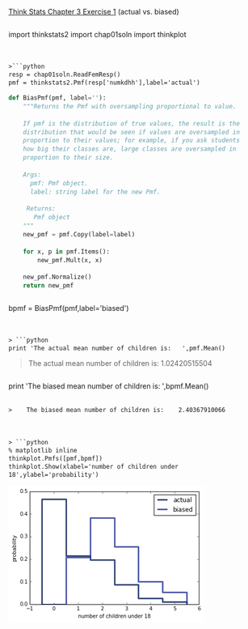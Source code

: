 [Think Stats Chapter 3 Exercise 1](http://greenteapress.com/thinkstats2/html/thinkstats2004.html#toc31) (actual vs. biased)

>```python
import thinkstats2
import chap01soln
import thinkplot
```


>```python
resp = chap01soln.ReadFemResp()
pmf = thinkstats2.Pmf(resp['numkdhh'],label='actual')
```


```python
def BiasPmf(pmf, label=''):
    """Returns the Pmf with oversampling proportional to value.

    If pmf is the distribution of true values, the result is the
    distribution that would be seen if values are oversampled in
    proportion to their values; for example, if you ask students
    how big their classes are, large classes are oversampled in
    proportion to their size.

    Args:
      pmf: Pmf object.
      label: string label for the new Pmf.

     Returns:
       Pmf object
    """
    new_pmf = pmf.Copy(label=label)

    for x, p in pmf.Items():
        new_pmf.Mult(x, x)
        
    new_pmf.Normalize()
    return new_pmf
```


> ```python
bpmf = BiasPmf(pmf,label='biased')
```


> ```python
print 'The actual mean number of children is:   ',pmf.Mean()
```

>    The actual mean number of children is:    1.02420515504



> ```python
print 'The biased mean number of children is:   ',bpmf.Mean()
```

>    The biased mean number of children is:    2.40367910066



> ```python
% matplotlib inline
thinkplot.Pmfs([pmf,bpmf])
thinkplot.Show(xlabel='number of children under 18',ylabel='probability')
```


![png](3-1_files/3-1_6_0.png)
